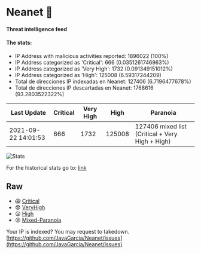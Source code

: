 # Neanet :hocho:
#### Threat intelligence feed
#### The stats:

- IP Address with malicious activities reported: 1896022 (100%)
- IP Address categorized as 'Critical':  666 (0.0351261746963%)
- IP Address categorized as 'Very High':  1732 (0.091349151012%)
- IP Address categorized as 'High':  125008 (6.59317244209)
- Total de direcciones IP indexadas en Neanet:  127406 (6.7196477678%)
- Total de direcciones IP descartadas en Neanet:  1768616 (93.2803522322%)

| Last Update | Critical | Very High | High | Paranoia |
| --- | --- | --- | --- | --- |
| 2021-09-22 14:01:53 | 666 | 1732 | 125008 | 127406 mixed list (Critical + Very High + High)|

![Stats](https://docs.google.com/spreadsheets/d/e/2PACX-1vSnaNMIXVabIpDJjufMlzH7poXnshF3mgd8Is1g9ytUEzVsP5my4Trn8f-xkoLLQ38xpL3HtmUexLo6/pubchart?oid=501124687&format=image)

For the historical stats go to: [link](/stats.csv)
## Raw
- :scream: [Critical](https://raw.githubusercontent.com/JavaGarcia/Neanet/master/blacklists/neanet_critical.txt)
- :fearful: [VeryHigh](https://raw.githubusercontent.com/JavaGarcia/Neanet/master/blacklists/neanet_veryHigh.txtt)
- :frowning: [High](https://raw.githubusercontent.com/JavaGarcia/Neanet/master/blacklists/neanet_high.txt)
- :dizzy_face: [Mixed-Paranoia](https://raw.githubusercontent.com/JavaGarcia/Neanet/master/blacklists/neanet_all.txt)


Your IP is indexed? You may request to takedown. [https://github.com/JavaGarcia/Neanet/issues](https://github.com/JavaGarcia/Neanet/issues)




















































































































































































































































































































































































































































































































































































































































































































































































































































































































































































































































































































































































































































































































































































































































































































































































































































































































































































































































































































































































































































































































































































































































































































































































































































































































































































































































































































































































































































































































































































































































































































































































































































































































































































































































































































































































































































































































































































































































































































































































































































































































































































































































































































































































































































































































































































































































































































































































































































































































































































































































































































































































































































































































































































































































































































































































































































































































































































































































































































































































































































































































































































































































































































































































































































































































































































































































































































































































































































































































































































































































































































































































































































































































































































































































































































































































































































































































































































































































































































































































































































































































































































































































































































































































































































































































































































































































































































































































































































































































































































































































































































































